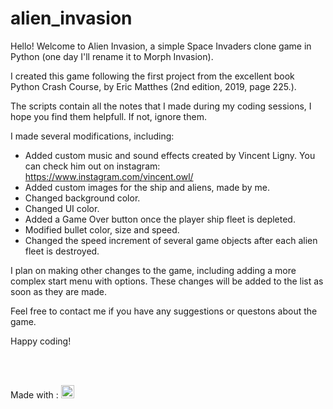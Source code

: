 # alien_invasion

Hello! Welcome to Alien Invasion, a simple Space Invaders clone game in Python (one day I'll rename it to Morph Invasion).

I created this game following the first project from the excellent book Python Crash Course, by Eric Matthes (2nd edition, 2019, page 225.).

The scripts contain all the notes that I made during my coding sessions, I hope you find them helpfull. If not, ignore them.

I made several modifications, including:

- Added custom music and sound effects created by Vincent Ligny. You can check him out on instagram:
https://www.instagram.com/vincent.owl/
- Added custom images for the ship and aliens, made by me.
- Changed background color.
- Changed UI color.
- Added a Game Over button once the player ship fleet is depleted.
- Modified bullet color, size and speed.
- Changed the speed increment of several game objects after each alien fleet is destroyed.

I plan on making other changes to the game, including adding a more complex start menu with options.
These changes will be added to the list as soon as they are made.

Feel free to contact me if you have any suggestions or questons about the game.

Happy coding!

<br/><br/>

Made with : 
<a href="https://www.python.org/" title="Python"><img src="https://github.com/tomchen/stack-icons/blob/master/logos/python.svg" alt="Python" width="21px" height="21px"></a>
